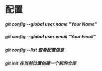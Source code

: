 # 配置
##### git config --global user.name "Your Name"
##### git config --global user.email "Your Email"
##### git config --list 查看配置信息
##### git init 在当前位置创建一个新的仓库
